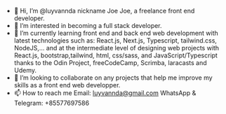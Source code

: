 - 👋 Hi, I’m @luyvannda nickname Joe Joe, a freelance front end developer.
- 👀 I’m interested in becoming a full stack developer.
- 🌱 I’m currently learning front end and back end web development with latest technologies such as: React.js, Next.js, Typescript, tailwind.css, NodeJS,... and at the intermediate level of designing web projects with React.js, bootstrap,tailwind, html, css/sass, and JavaScript/Typescript thanks to the Odin Project, freeCodeCamp, Scrimba, laracasts and Udemy.
- 💞️ I’m looking to collaborate on any projects that help me improve my skills as a front end web developper.
- 📫 How to reach me 
      Email: luyvannda@gmail.com
      WhatsApp & Telegram: +85577697586 

<!---
luyvannda/luyvannda is a ✨ special ✨ repository because its `README.md` (this file) appears on your GitHub profile.
You can click the Preview link to take a look at your changes.
--->
